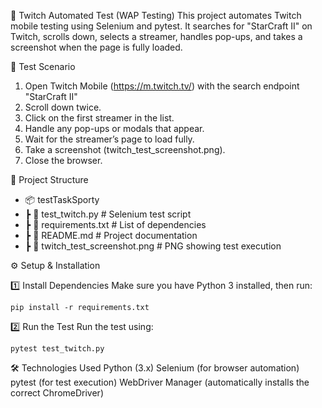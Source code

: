 📌 Twitch Automated Test (WAP Testing)
This project automates Twitch mobile testing using Selenium and pytest. It searches for "StarCraft II" on Twitch, scrolls down, selects a streamer, handles pop-ups, and takes a screenshot when the page is fully loaded.

🚀 Test Scenario 

1. Open Twitch Mobile (https://m.twitch.tv/) with the search endpoint "StarCraft II" 
2. Scroll down twice.
3. Click on the first streamer in the list.
4. Handle any pop-ups or modals that appear.
5. Wait for the streamer’s page to load fully.
6. Take a screenshot (twitch_test_screenshot.png).
7. Close the browser.

📂 Project Structure

* 📦 testTaskSporty
*  ┣ 📜 test_twitch.py      # Selenium test script
*  ┣ 📜 requirements.txt     # List of dependencies
*  ┣ 📜 README.md           # Project documentation
*  ┣ 📜 twitch_test_screenshot.png     # PNG showing test execution

⚙️ Setup & Installation

1️⃣ Install Dependencies
Make sure you have Python 3 installed, then run:

`pip install -r requirements.txt`

2️⃣ Run the Test
Run the test using:


`pytest test_twitch.py`


🛠️ Technologies Used
Python (3.x)
Selenium (for browser automation)
pytest (for test execution)
WebDriver Manager (automatically installs the correct ChromeDriver)

